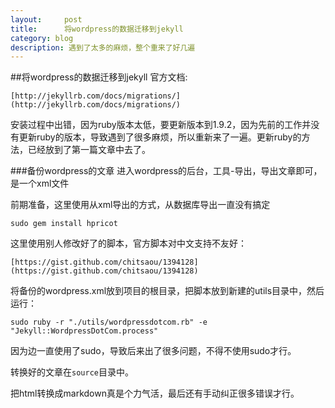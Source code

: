 ```yaml
---
layout:     post
title:      将wordpress的数据迁移到jekyll
category: blog
description: 遇到了太多的麻烦，整个重来了好几遍
---
```


##将wordpress的数据迁移到jekyll
官方文档:

    [http://jekyllrb.com/docs/migrations/](http://jekyllrb.com/docs/migrations/)

安装过程中出错，因为ruby版本太低，要更新版本到1.9.2，因为先前的工作并没有更新ruby的版本，导致遇到了很多麻烦，所以重新来了一遍。更新ruby的方法，已经放到了第一篇文章中去了。

###备份wordpress的文章
进入wordpress的后台，工具-导出，导出文章即可，是一个xml文件


前期准备，这里使用从xml导出的方式，从数据库导出一直没有搞定

    sudo gem install hpricot 

这里使用别人修改好了的脚本，官方脚本对中文支持不友好：

    [https://gist.github.com/chitsaou/1394128](https://gist.github.com/chitsaou/1394128)

将备份的wordpress.xml放到项目的根目录，把脚本放到新建的utils目录中，然后运行：

    sudo ruby -r "./utils/wordpressdotcom.rb" -e "Jekyll::WordpressDotCom.process"

因为边一直使用了sudo，导致后来出了很多问题，不得不使用sudo才行。

转换好的文章在`source`目录中。

把html转换成markdown真是个力气活，最后还有手动纠正很多错误才行。

